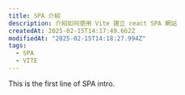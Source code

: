 ```yaml
---
title: SPA 介紹
description: 介紹如何使用 Vite 建立 react SPA 網站
createdAt: 2025-02-15T14:17:49.662Z
modifiedAt: "2025-02-15T14:18:27.994Z"
tags:
  - SPA
  - VITE
---
```


This is the first line of SPA intro.
